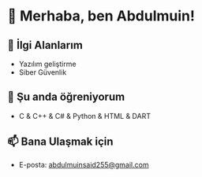 # 👋 Merhaba, ben Abdulmuin!

## 👀 İlgi Alanlarım
- Yazılım geliştirme
- Siber Güvenlik

## 🌱 Şu anda öğreniyorum
- C & C++ & C# & Python & HTML & DART

## 📫 Bana Ulaşmak için
- E-posta: abdulmuinsaid255@gmail.com
